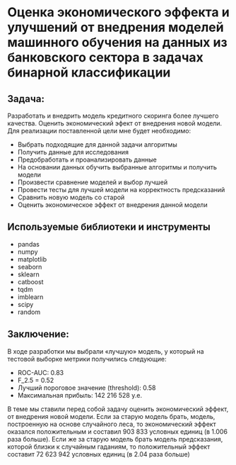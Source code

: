 # Оценка экономического эффекта и улучшений от внедрения моделей машинного обучения на данных из банковского сектора в задачах бинарной классификации

## Задача: 
Разработать и внедрить модель кредитного скоринга более лучшего качества. Оценить экономический эфект от внедрения новой модели. 
Для реализации поставленной цели мне будет необходимо:
- Выбрать подходящие для данной задачи алгоритмы
- Получить данные для исследования 
- Предобработать и проанализировать данные 
- На основании данных обучить выбранные алгоритмы и получить модели
- Произвести сравнение моделей и выбор лучшей
- Провести тесты для лучшей модели на корректность предсказаний 
- Сравнить новую модель со старой
- Оценить экономическое эффект от внедрения данной модели  

## Используемые библиотеки и инструменты
- pandas
- numpy
- matplotlib
- seaborn
- sklearn
- catboost
- tqdm
- imblearn
- scipy
- random


## Заключение:
В ходе разработки мы выбрали «лучшую» модель, у который на тестовой выборке метрики получились следующие: 
- ROC-AUC: 0.83
- F_2.5 = 0.52
- Лучший пороговое значение (threshold): 0.58
- Максимальная прибыль: 142 216 528 у.е.

В теме мы ставили перед собой задачу оценить экономический эффект, от внедрения новой модели. Если за старую модель брать, модель, построенную на основе случайного леса, то экономический эффект оказался положительным и составил 903 833 условных единиц (в 1.006 раза больше). Если же за старую модель брать модель предсказания, которой близки к случайным гаданиям, то положительный эффект составит 72 623 942 условных единиц (в 2.04 раза больше)
